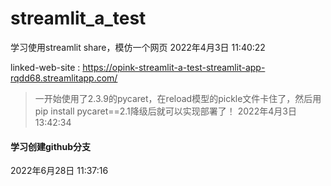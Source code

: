 # streamlit_a_test
学习使用streamlit share，模仿一个网页
2022年4月3日 11:40:22

linked-web-site : https://opink-streamlit-a-test-streamlit-app-rqdd68.streamlitapp.com/

>一开始使用了2.3.9的pycaret，在reload模型的pickle文件卡住了，然后用pip install pycaret==2.1降级后就可以实现部署了！
2022年4月3日 13:42:34

#### 学习创建github分支
2022年6月28日 11:37:16

